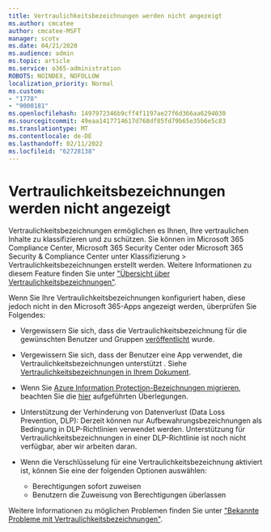 ```yaml
---
title: Vertraulichkeitsbezeichnungen werden nicht angezeigt
ms.author: cmcatee
author: cmcatee-MSFT
manager: scotv
ms.date: 04/21/2020
ms.audience: admin
ms.topic: article
ms.service: o365-administration
ROBOTS: NOINDEX, NOFOLLOW
localization_priority: Normal
ms.custom:
- "1778"
- "9000181"
ms.openlocfilehash: 1497972346b9cff4f1197ae27f6d366aa6294030
ms.sourcegitcommit: 49eaa1417714617d768df85fd79b65e35b6e5c83
ms.translationtype: MT
ms.contentlocale: de-DE
ms.lasthandoff: 02/11/2022
ms.locfileid: "62728138"
---
```

# <a name="sensitivity-labels-not-appearing"></a>Vertraulichkeitsbezeichnungen werden nicht angezeigt

Vertraulichkeitsbezeichnungen ermöglichen es Ihnen, Ihre vertraulichen Inhalte zu klassifizieren und zu schützen. Sie können im Microsoft 365 Compliance Center, Microsoft 365 Security Center oder Microsoft 365 Security & Compliance Center unter Klassifizierung > Vertraulichkeitsbezeichnungen erstellt werden. Weitere Informationen zu diesem Feature finden Sie unter ["Übersicht über Vertraulichkeitsbezeichnungen"](https://docs.microsoft.com/microsoft-365/compliance/sensitivity-labels).

Wenn Sie Ihre Vertraulichkeitsbezeichnungen konfiguriert haben, diese jedoch nicht in den Microsoft 365-Apps angezeigt werden, überprüfen Sie Folgendes:

- Vergewissern Sie sich, dass die Vertraulichkeitsbezeichnung für die gewünschten Benutzer und Gruppen [veröffentlicht](https://docs.microsoft.com/microsoft-365/compliance/sensitivity-labels#what-label-policies-can-do) wurde.

- Vergewissern Sie sich, dass der Benutzer eine App verwendet, die Vertraulichkeitsbezeichnungen unterstützt . Siehe [Vertraulichkeitsbezeichnungen in Ihrem Dokument](https://support.office.com/article/apply-sensitivity-labels-to-your-documents-and-email-within-office-2f96e7cd-d5a4-403b-8bd7-4cc636bae0f9?#bkmk_whereavailable).

- Wenn Sie [Azure Information Protection-Bezeichnungen migrieren](https://docs.microsoft.com/azure/information-protection/configure-policy-migrate-labels), beachten Sie die [hier](https://docs.microsoft.com/azure/information-protection/configure-policy-migrate-labels#considerations-for-unified-labels) aufgeführten Überlegungen.

- Unterstützung der Verhinderung von Datenverlust (Data Loss Prevention, DLP): Derzeit können nur Aufbewahrungsbezeichnungen als Bedingung in DLP-Richtlinien verwendet werden.  Unterstützung für Vertraulichkeitsbezeichnungen in einer DLP-Richtlinie ist noch nicht verfügbar, aber wir arbeiten daran.

- Wenn die Verschlüsselung für eine Vertraulichkeitsbezeichnung aktiviert ist, können Sie eine der folgenden Optionen auswählen:
    - Berechtigungen sofort zuweisen
    - Benutzern die Zuweisung von Berechtigungen überlassen


Weitere Informationen zu möglichen Problemen finden Sie unter ["Bekannte Probleme mit Vertraulichkeitsbezeichnungen"](https://support.office.com/article/known-issues-with-sensitivity-labels-in-office-b169d687-2bbd-4e21-a440-7da1b2743edc).